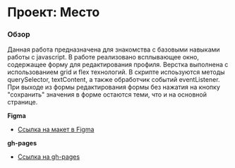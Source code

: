 # Проект: Место

### Обзор

Данная работа предназначена для знакомства с базовыми навыками работы с javascript. В работе реализовано всплывающее окно, содержащее форму для редактирования профиля. 
Верстка выполнена с использованием grid и flex технологий.
В скрипте испоьзуются методы querySelector, textContent, а также обработчик событий eventListener.
При выходе из формы редактирования формы без нажатия на кнопку "сохранить" значения в форме остаются теми, что и на основной странице.

**Figma**

* [Ссылка на макет в Figma](https://www.figma.com/file/2cn9N9jSkmxD84oJik7xL7/JavaScript.-Sprint-4?node-id=0%3A1)

**gh-pages**

* [Ссылка на gh-pages](https://nikiforovn.github.io/mesto/)


